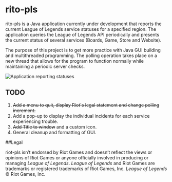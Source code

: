 # rito-pls
rito-pls is a Java application currently under development that reports the current League of Legends service statuses 
for a specified region.  The application queries the League of Legends API periodically and presents the current status
of several services (Boards, Game, Store and Website).

The purpose of this project is to get more practice with Java GUI building and multithreaded programming.  The polling
operation takes place on a new thread that allows for the program to function normally while maintaining a periodic server
checks.

![Application reporting statuses](http://i.imgur.com/d60ut4b.png)

## TODO

1. ~~Add a menu to quit, display Riot's legal statement and change polling increment.~~
2. Add a pop-up to display the individual incidents for each service experiencing trouble. 
3. ~~Add Title to window~~ and a custom icon.
4. General cleanup and formatting of GUI.

##Legal

riot-pls isn’t endorsed by Riot Games and doesn’t reflect the views or opinions of Riot Games or
anyone officially involved in producing or managing *League of Legends*. *League of Legends* and Riot Games
are trademarks or registered trademarks of Riot Games, Inc. *League of Legends* © Riot Games, Inc.
